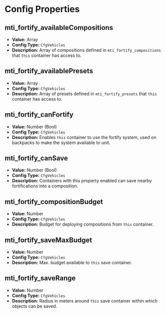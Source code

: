 # Config Properties

## mti_fortify_availableCompositions

- **Value:** Array
- **Config Type:** `CfgVehicles`
- **Description:** Array of compositions defined in `mti_fortify_compositions` that `this` container has access to.

## mti_fortify_availablePresets

- **Value:** Array
- **Config Type:** `CfgVehicles`
- **Description:** Array of presets defined in `mti_fortify_presets` that `this` container has access to.

## mti_fortify_canFortify

- **Value:** Number (Bool)
- **Config Type:** `CfgVehicles`
- **Description:** Enables `this` container to use the fortify system, used on backpacks to make the system available to unit.

## mti_fortify_canSave

- **Value:** Number (Bool)
- **Config Type:** `CfgVehicles`
- **Description:** Containers with this property enabled can save nearby fortifications into a composition.

## mti_fortify_compositionBudget

- **Value:** Number
- **Config Type:** `CfgVehicles`
- **Description:** Budget for deploying compositions from `this` container.

## mti_fortify_saveMaxBudget

- **Value:** Number
- **Config Type:** `CfgVehicles`
- **Description:** Max. budget available to `this` save container.

## mti_fortify_saveRange

- **Value:** Number
- **Config Type:** `CfgVehicles`
- **Description:** Radius in meters around `this` save container within which objects can be saved.


